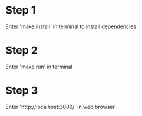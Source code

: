 # Step 1 
Enter 'make install' in terminal to install dependencies
# Step 2
Enter 'make run' in terminal
# Step 3
Enter 'http://localhost:3000/' in web browser